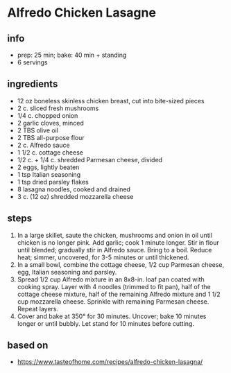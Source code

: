 # Alfredo Chicken Lasagne

## info
* prep: 25 min; bake: 40 min + standing
* 6 servings

## ingredients  
* 12 oz boneless skinless chicken breast, cut into bite-sized pieces
* 2 c. sliced fresh mushrooms
* 1/4 c. chopped onion
* 2 garlic cloves, minced
* 2 TBS olive oil
* 2 TBS all-purpose flour
* 2 c. Alfredo sauce
* 1 1/2 c. cottage cheese
* 1/2 c. + 1/4 c. shredded Parmesan cheese, divided
* 2 eggs, lightly beaten
* 1 tsp Italian seasoning
* 1 tsp dried parsley flakes
* 8 lasagna noodles, cooked and drained
* 3 c. (12 oz) shredded mozzarella cheese

## steps
1. In a large skillet, saute the chicken, mushrooms and onion in oil until chicken is no longer pink. Add garlic; cook 1 minute longer. Stir in flour until blended; gradually stir in Alfredo sauce. Bring to a boil. Reduce heat; simmer, uncovered, for 3-5 minutes or until thickened.
2. In a small bowl, combine the cottage cheese, 1/2 cup Parmesan cheese, egg, Italian seasoning and parsley.
3. Spread 1/2 cup Alfredo mixture in an 8x8-in. loaf pan coated with cooking spray. Layer with 4 noodles (trimmed to fit pan), half of the cottage cheese mixture, half of the remaining Alfredo mixture and 1 1/2 cup mozzarella cheese. Sprinkle with remaining Parmesan cheese. Repeat layers.
4. Cover and bake at 350° for 30 minutes. Uncover; bake 10 minutes longer or until bubbly. Let stand for 10 minutes before cutting.

## based on  
* https://www.tasteofhome.com/recipes/alfredo-chicken-lasagna/
